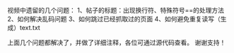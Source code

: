 视频中遗留的几个问题：
1、帖子的标题：出现换行符、特殊符号==的处理方法
2、如何解决乱码问题
3、如何跳过已经抓取过的页面
4、如何避免重复读写（生成）text.txt

上面几个问题都解决了，并做了详细注释，各位可通过源代码查看。
谢谢支持！

